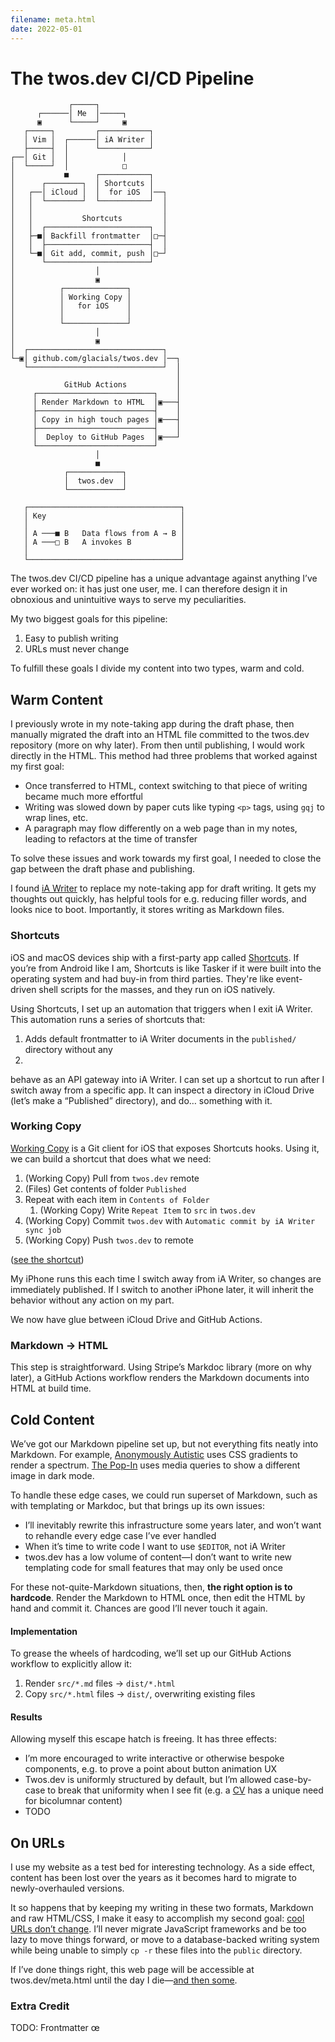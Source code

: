 ```yaml
---
filename: meta.html
date: 2022-05-01
---
```


# The twos.dev CI/CD Pipeline

```
             ┌─────┐
      ┌──────│ Me  │─────┐
      ▣      └─────┘     ▣
   ┌─────┐         ┌───────────┐
   │ Vim │  ┌──────│ iA Writer │
   ├─────┤  │      └───────────┘
┌──│ Git │  │            │
│  └─────┘  │            □
│           ■      ┌───────────┐
│      ┌────────┐  │ Shortcuts │
│   ┌──│ iCloud │  │  for iOS  │──┐
│   │  └────────┘  └───────────┘  │
│   │                             │
│   │           Shortcuts         │
│   │  ┌───────────────────────┐  │
│   ├─■│ Backfill frontmatter  │□─┤
│   │  ├───────────────────────┤  │
│   └─■│ Git add, commit, push │□─┘
│      └───────────────────────┘
│                  │
│                  ▣
│          ┌──────────────┐
│          │ Working Copy │
│          │   for iOS    │
│          │              │
│          └──────────────┘
│                  │
│                  ▣
│  ┌──────────────────────────────┐
└─▣│ github.com/glacials/twos.dev │──┐
   └──────────────────────────────┘  │
                                     │
            GitHub Actions           │
     ┌──────────────────────────┐    │
     │ Render Markdown to HTML  │▣───┤
     ├──────────────────────────┤    │
     │ Copy in high touch pages │▣───┤
     ├──────────────────────────┤    │
     │  Deploy to GitHub Pages  │▣───┘
     └──────────────────────────┘
                   │
                   ■
            ┌────────────┐
            │  twos.dev  │
            └────────────┘

   ┌──────────────────────────────────┐
   │ Key                              │
   │                                  │
   │ A ───■ B   Data flows from A → B │
   │ A ───□ B   A invokes B           │
   │                                  │
   └──────────────────────────────────┘
```

The twos.dev CI/CD pipeline has a unique advantage against anything I’ve ever worked on: it has just one user, me. I can therefore design it in obnoxious and unintuitive ways to serve my peculiarities.

My two biggest goals for this pipeline:

1. Easy to publish writing
2. URLs must never change

To fulfill these goals I divide my content into two types, warm and cold.

## Warm Content

I previously wrote in my note-taking app during the draft phase, then manually migrated the draft into an HTML file committed to the twos.dev repository (more on why later). From then until publishing, I would work directly in the HTML. This method had three problems that worked against my first goal:

-  Once transferred to HTML, context switching to that piece of writing became much more effortful
-  Writing was slowed down by paper cuts like typing `<p>` tags, using `gqj` to wrap lines, etc.
-  A paragraph may flow differently on a web page than in my notes, leading to refactors at the time of transfer

To solve these issues and work towards my first goal, I needed to close the gap between the draft phase and publishing.

I found [iA Writer](https://ia.net/writer) to replace my note-taking app for draft writing. It gets my thoughts out quickly, has helpful tools for e.g. reducing filler words, and looks nice to boot. Importantly, it stores writing as Markdown files.

### Shortcuts

iOS and macOS devices ship with a first-party app called [Shortcuts](https://apps.apple.com/us/app/shortcuts/id1462947752). If you’re from Android like I am, Shortcuts is like Tasker if it were built into the operating system and had buy-in from third parties. They're like event-driven shell scripts for the masses, and they run on iOS natively.

Using Shortcuts, I set up an automation that triggers when I exit iA Writer. This automation runs a series of shortcuts that:

1. Adds default frontmatter to iA Writer documents in the `published/` directory without any
2.

behave as an API gateway into iA Writer. I can set up a shortcut to run after I switch away from a specific app. It can inspect a directory in iCloud Drive (let’s make a “Published” directory), and do… something with it.

### Working Copy

[Working Copy](https://apps.apple.com/us/app/working-copy-git-client/id896694807) is a Git client for iOS that exposes Shortcuts hooks. Using it, we can build a shortcut that does what we need:

1. (Working Copy) Pull from `twos.dev` remote
2. (Files) Get contents of folder `Published`
3. Repeat with each item in `Contents of Folder`
   1. (Working Copy) Write `Repeat Item` to `src` in `twos.dev`
4. (Working Copy) Commit `twos.dev` with `Automatic commit by iA Writer sync job`
5. (Working Copy) Push `twos.dev` to remote

([see the shortcut](https://www.icloud.com/shortcuts/6580819cd24041a1b7e093cf6cbe5888))

My iPhone runs this each time I switch away from iA Writer, so changes are immediately published. If I switch to another iPhone later, it will inherit the behavior without any action on my part.

We now have glue between iCloud Drive and GitHub Actions.

### Markdown → HTML

This step is straightforward. Using Stripe’s Markdoc library (more on why later), a GitHub Actions workflow renders the Markdown documents into HTML at build time.

## Cold Content

We’ve got our Markdown pipeline set up, but not everything fits neatly into Markdown. For example, [Anonymously Autistic](autism.html) uses CSS gradients to render a spectrum. [The Pop-In](thepopin.html) uses media queries to show a different image in dark mode.

To handle these edge cases, we could run superset of Markdown, such as with templating or Markdoc, but that brings up its own issues:

-  I’ll inevitably rewrite this infrastructure some years later, and won’t want to rehandle every edge case I’ve ever handled
-  When it’s time to write code I want to use `$EDITOR`, not iA Writer
-  twos.dev has a low volume of content—I don’t want to write new templating code for small features that may only be used once

For these not-quite-Markdown situations, then, **the right option is to hardcode**. Render the Markdown to HTML once, then edit the HTML by hand and commit it. Chances are good I’ll never touch it again.

#### Implementation

To grease the wheels of hardcoding, we’ll set up our GitHub Actions workflow to explicitly allow it:

1. Render `src/*.md` files → `dist/*.html`
2. Copy `src/*.html` files → `dist/`, overwriting existing files

#### Results

Allowing myself this escape hatch is freeing. It has three effects:

-  I’m more encouraged to write interactive or otherwise bespoke components, e.g. to prove a point about button animation UX
-  Twos.dev is uniformly structured by default, but I’m allowed case-by-case to break that uniformity when I see fit (e.g. a [CV](cv.html) has a unique need for bicolumnar content)
-  TODO

## On URLs

I use my website as a test bed for interesting technology. As a side effect, content has been lost over the years as it becomes hard to migrate to newly-overhauled versions.

It so happens that by keeping my writing in these two formats, Markdown and raw HTML/CSS, I make it easy to accomplish my second goal: [cool URLs don’t change](https://www.w3.org/Provider/Style/URI). I’ll never migrate JavaScript frameworks and be too lazy to move things forward, or move to a database-backed writing system while being unable to simply `cp -r` these files into the `public` directory.

If I’ve done things right, this web page will be accessible at twos.dev/meta.html until the day I die—[and then some](death.html).

### Extra Credit

TODO: Frontmatter œ

